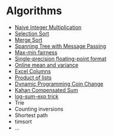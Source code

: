 # Algorithms
- [Naive Integer Multiplication](Naive-Integer-Multiplication.ipynb)
- [Selection Sort](Selection-Sort.ipynb)
- [Merge Sort](Merge-Sort.ipynb)
- [Spanning Tree with Message Passing](Spanning-Tree-with-Message-Passing.ipynb)
- [Max-min fairness](Max-min-fairness.ipynb)
- [Single-precision floating-point format](Single-precision-floating-point-format.ipynb)
- [Online mean and variance](Online-mean-and-variance.ipynb)
- [Excel Columns](excel-columns.ipynb)
- [Product of lists](product-of-lists.ipynb)
- [Dynamic Programming Coin Change](dynamic-programming-coin-change.ipynb)
- [Kahan Compensated Sum](kahan-compensated-sum.ipynb)
- [log-sum-exp trick](log-sum-exp-trick.ipynb)
- Trie
- Counting inversions
- Shortest path
- timsort
- ...
